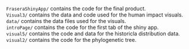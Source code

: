 `FraseraShinyApp/` contains the code for the final product.  
`Visual3/` contains the data and code used for the human impact visuals.  
`data/` contains the data files used for the visuals.  
`introPage/` contains the code for the first tab of the shiny app.  
`visual5/` contains the code and data for the historicla distribution data.  
`visual2/` contains the code for the phylogenetic tree.

